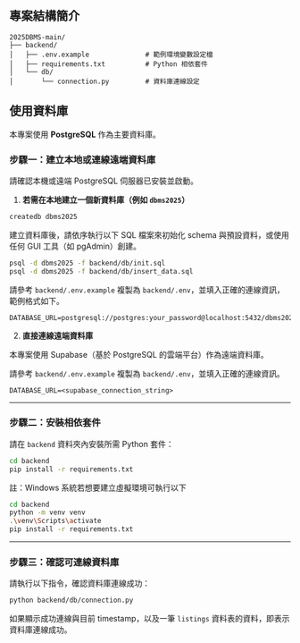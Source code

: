 ## 專案結構簡介

```
2025DBMS-main/
├── backend/
│   ├── .env.example              # 範例環境變數設定檔
│   ├── requirements.txt          # Python 相依套件
│   └── db/
│       └── connection.py         # 資料庫連線設定
```

## 使用資料庫

本專案使用 **PostgreSQL** 作為主要資料庫。

### 步驟一：建立本地或連線遠端資料庫

請確認本機或遠端 PostgreSQL 伺服器已安裝並啟動。

1. **若需在本地建立一個新資料庫（例如 `dbms2025`）**

```bash
createdb dbms2025
```

建立資料庫後，請依序執行以下 SQL 檔案來初始化 schema 與預設資料，或使用任何 GUI 工具（如 pgAdmin）創建。

```bash
psql -d dbms2025 -f backend/db/init.sql
psql -d dbms2025 -f backend/db/insert_data.sql
```

請參考 `backend/.env.example` 複製為 `backend/.env`，並填入正確的連線資訊，範例格式如下。

```
DATABASE_URL=postgresql://postgres:your_password@localhost:5432/dbms2025
```

2. **直接連線遠端資料庫**

本專案使用 Supabase（基於 PostgreSQL 的雲端平台）作為遠端資料庫。

請參考 `backend/.env.example` 複製為 `backend/.env`，並填入正確的連線資訊。

```
DATABASE_URL=<supabase_connection_string>
```

---

### 步驟二：安裝相依套件

請在 `backend` 資料夾內安裝所需 Python 套件：

```bash
cd backend
pip install -r requirements.txt
```

註：Windows 系統若想要建立虛擬環境可執行以下

```bash
cd backend
python -m venv venv
.\venv\Scripts\activate
pip install -r requirements.txt
```

---

### 步驟三：確認可連線資料庫

請執行以下指令，確認資料庫連線成功：

```bash
python backend/db/connection.py
```

如果顯示成功連線與目前 timestamp，以及一筆 `listings` 資料表的資料，即表示資料庫連線成功。

